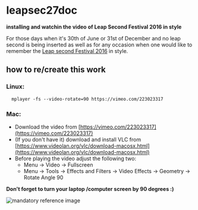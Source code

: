 # leapsec27doc 
**installing and watchin the video of Leap Second Festival 2016 in style**

For those days when it's 30th of June or 31st of December and no leap second is being inserted as well as for any occasion when one would like to remember the [Leap second Festival 2016](http://noemata.net/leapsec27/) in style.

## how to re/create this work ##
### Linux:

```
  mplayer -fs --video-rotate=90 https://vimeo.com/223023317
```

### Mac: 
  * Download the video from [https://vimeo.com/223023317](https://vimeo.com/223023317)
  * (If you don't have it) download and install VLC from [https://www.videolan.org/vlc/download-macosx.html](https://www.videolan.org/vlc/download-macosx.html)
  * Before playing the video adjust the following two:
    * Menu -> Video -> Fullscreen
    * Menu -> Tools -> Effects and Filters -> Video Effects -> Geometry -> Rotate Angle 90
    
**Don't forget to turn your laptop /computer screen by 90 degrees :)**

![mandatory reference image](https://github.com/awk0324/net.works/blob/master/leapsec27-doc/img/vertical.jpg  "mandatory reference image")
